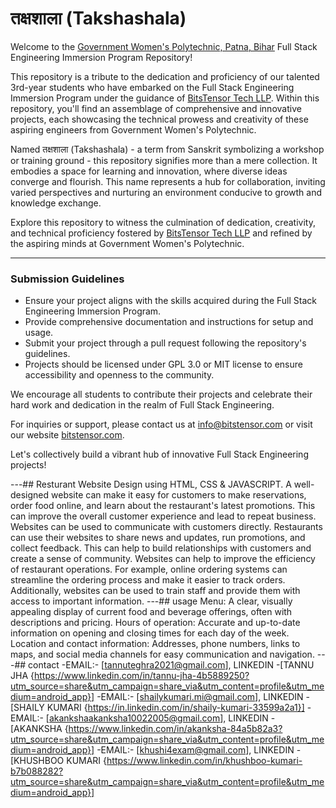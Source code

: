 # तक्षशाला (Takshashala)

Welcome to the [Government Women's Polytechnic, Patna, Bihar](https://www.gwpp.ac.in/) Full Stack Engineering Immersion Program Repository!

This repository is a tribute to the dedication and proficiency of our talented 3rd-year students who have embarked on the Full Stack Engineering Immersion Program under the guidance of [BitsTensor Tech LLP](https://www.bitstensor.com/). Within this repository, you'll find an assemblage of comprehensive and innovative projects, each showcasing the technical prowess and creativity of these aspiring engineers from Government Women's Polytechnic.

Named तक्षशाला (Takshashala) - a term from Sanskrit symbolizing a workshop or training ground - this repository signifies more than a mere collection. It embodies a space for learning and innovation, where diverse ideas converge and flourish. This name represents a hub for collaboration, inviting varied perspectives and nurturing an environment conducive to growth and knowledge exchange.

Explore this repository to witness the culmination of dedication, creativity, and technical proficiency fostered by [BitsTensor Tech LLP](https://www.bitstensor.com/) and refined by the aspiring minds at Government Women's Polytechnic.

---

### Submission Guidelines
- Ensure your project aligns with the skills acquired during the Full Stack Engineering Immersion Program.
- Provide comprehensive documentation and instructions for setup and usage.
- Submit your project through a pull request following the repository's guidelines.
- Projects should be licensed under GPL 3.0 or MIT license to ensure accessibility and openness to the community.

We encourage all students to contribute their projects and celebrate their hard work and dedication in the realm of Full Stack Engineering.

For inquiries or support, please contact us at [info@bitstensor.com](mailto:info@bitstensor.com) or visit our website [bitstensor.com](https://www.bitstensor.com/).

Let's collectively build a vibrant hub of innovative Full Stack Engineering projects!

---## Resturant Website Design using HTML, CSS & JAVASCRIPT.
 A well-designed website can make it easy for customers to make reservations, order food online, and learn about the restaurant's latest promotions. This can improve the overall customer experience and lead to repeat business.
 Websites can be used to communicate with customers directly. Restaurants can use their websites to share news and updates, run promotions, and collect feedback. This can help to build relationships with customers and create a sense of community.
 Websites can help to improve the efficiency of restaurant operations. For example, online ordering systems can streamline the ordering process and make it easier to track orders. Additionally, websites can be used to train staff and provide them with access to important information.
---## usage
 Menu: A clear, visually appealing display of current food and beverage offerings, often with descriptions and pricing.
Hours of operation: Accurate and up-to-date information on opening and closing times for each day of the week.
Location and contact information: Addresses, phone numbers, links to maps, and social media channels for easy communication and navigation.
---## contact
-EMAIL:- [tannuteghra2021@gmail.com], LINKEDIN -[TANNU JHA {https://www.linkedin.com/in/tannu-jha-4b5889250?utm_source=share&utm_campaign=share_via&utm_content=profile&utm_medium=android_app}]
-EMAIL:- [shailykumari.mi@gmail.com], LINKEDIN -[SHAILY KUMARI {https://in.linkedin.com/in/shaily-kumari-33599a2a1}]
-EMAIL:- [akankshaakanksha10022005@gmail.com], LINKEDIN -[AKANKSHA {https://www.linkedin.com/in/akanksha-84a5b82a3?utm_source=share&utm_campaign=share_via&utm_content=profile&utm_medium=android_app}]
-EMAIL:- [khushi4exam@gmail.com], LINKEDIN -[KHUSHBOO KUMARI {https://www.linkedin.com/in/khushboo-kumari-b7b088282?utm_source=share&utm_campaign=share_via&utm_content=profile&utm_medium=android_app}]



